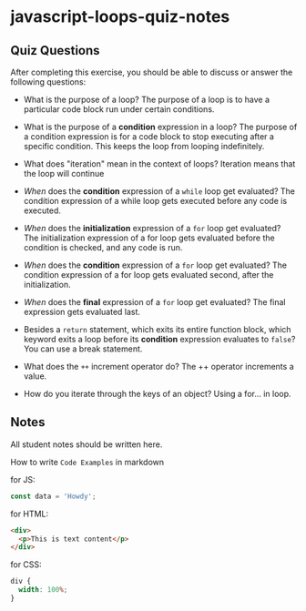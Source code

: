 # javascript-loops-quiz-notes

## Quiz Questions

After completing this exercise, you should be able to discuss or answer the following questions:

- What is the purpose of a loop?
  The purpose of a loop is to have a particular code block run under certain conditions.

- What is the purpose of a **condition** expression in a loop?
  The purpose of a condition expression is for a code block to stop executing after a specific condition. This keeps the loop from looping indefinitely.

- What does "iteration" mean in the context of loops?
  Iteration means that the loop will continue

- _When_ does the **condition** expression of a `while` loop get evaluated?
  The condition expression of a while loop gets executed before any code is executed.

- _When_ does the **initialization** expression of a `for` loop get evaluated?
  The initialization expression of a for loop gets evaluated before the condition is checked, and any code is run.

- _When_ does the **condition** expression of a `for` loop get evaluated?
  The condition expression of a for loop gets evaluated second, after the initialization.

- _When_ does the **final** expression of a `for` loop get evaluated?
  The final expression gets evaluated last.

- Besides a `return` statement, which exits its entire function block, which keyword exits a loop before its **condition** expression evaluates to `false`?
  You can use a break statement.

- What does the `++` increment operator do?
  The ++ operator increments a value.

- How do you iterate through the keys of an object?
  Using a for... in loop.

## Notes

All student notes should be written here.

How to write `Code Examples` in markdown

for JS:

```javascript
const data = 'Howdy';
```

for HTML:

```html
<div>
  <p>This is text content</p>
</div>
```

for CSS:

```css
div {
  width: 100%;
}
```
